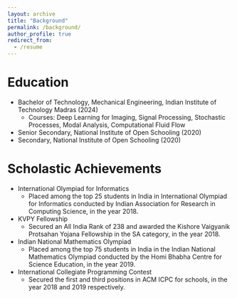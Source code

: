 ```yaml
---
layout: archive
title: "Background"
permalink: /background/
author_profile: true
redirect_from:
  - /resume
---
```


<!-- {% include base_path %} -->

Education
======
* Bachelor of Technology, Mechanical Engineering, Indian Institute of Technology Madras (2024)
  * Courses: Deep Learning for Imaging, Signal Processing, Stochastic Processes, Modal Analysis, Computational Fluid Flow
* Senior Secondary, National Institute of Open Schooling (2020)
* Secondary, National Institute of Open Schooling (2020)

Scholastic Achievements
======
* International Olympiad for Informatics
  - Placed among the top 25 students in India in International Olympiad for Informatics conducted by Indian Association for Research in Computing Science, in the year 2018.
* KVPY Fellowship
  - Secured an All India Rank of 238 and awarded the Kishore Vaigyanik Protsahan Yojana Fellowship in the SA category, in the year 2018.
* Indian National Mathematics Olympiad
  - Placed among the top 75 students in India in the Indian National Mathematics Olympiad conducted by the Homi Bhabha Centre for Science Education, in the year 2019.
* International Collegiate Programming Contest
  - Secured the first and third positions in ACM ICPC for schools, in the year 2018 and 2019 respectively.